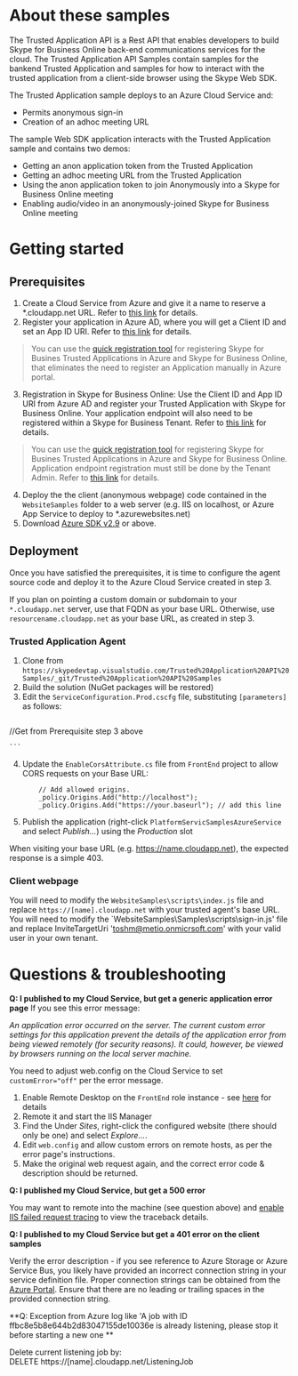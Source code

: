 # About these samples
The Trusted Application API is a Rest API that enables developers to build Skype for Business Online back-end communications services for the cloud.  The Trusted Application API Samples contain samples for the bankend Trusted Application and samples for how to interact with the trusted application from a client-side browser using the Skype Web SDK. 

The Trusted Application sample deploys to an Azure Cloud Service and:
- Permits anonymous sign-in
- Creation of an adhoc meeting URL

The sample Web SDK application interacts with the Trusted Application sample and contains two demos:
- Getting an anon application token from the Trusted Application
- Getting an adhoc meeting URL from the Trusted Application
- Using the anon application token to join Anonymously into a Skype for Business Online meeting
- Enabling audio/video in an anonymously-joined Skype for Business Online meeting

# Getting started
## Prerequisites
1.	Create a Cloud Service from Azure and give it a name to reserve a *.cloudapp.net URL. Refer to [this link](https://azure.microsoft.com/en-us/documentation/services/cloud-services/) for details.
2.	Register your application in Azure AD, where you will get a Client ID and set an App ID URI. Refer to [this link](https://skypedevtap.visualstudio.com/_git/Trusted%20App%20API%20Documentation?path=%2FTrusted_Application_API%2FRegistrationInAzureActiveDirectory.md&version=GBmaster&createIfNew=true&_a=contents) for details.
> You can use the [quick registration tool](https://skypeappregistration.azurewebsites.net) for registering Skype for Busines Trusted Applications in Azure and Skype for Business Online, that eliminates the need to register an Application manually in Azure portal.
3.	Registration in Skype for Business Online: Use the Client ID and App ID URI from Azure AD and register your Trusted Application with Skype for Business Online.  Your application endpoint will also need to be registered within a Skype for Business Tenant. Refer to [this link](https://skypedevtap.visualstudio.com/_git/Trusted%20App%20API%20Documentation?path=%2FTrusted_Application_API%2FSfBRegistration.md&version=GBmaster&createIfNew=true&_a=contents) for details.
> You can use the [quick registration tool](https://skypeappregistration.azurewebsites.net) for registering Skype for Busines Trusted Applications in Azure and Skype for Business Online.  Application endpoint registration must still be done by the Tenant Admin. Refer to [this link](https://skypedevtap.visualstudio.com/_git/Trusted%20App%20API%20Documentation?path=%2FTrusted_Application_API%2FSfBRegistration.md&version=GBmaster&createIfNew=true&_a=contents) for details. 
4.	Deploy the the client (anonymous webpage) code contained in the `WebsiteSamples` folder to a web server (e.g. IIS on localhost, or Azure App Service to deploy to *.azurewebsites.net)
5.	Download [Azure SDK v2.9](http://go.microsoft.com/fwlink/?LinkId=746481) or above.

## Deployment
Once you have satisfied the prerequisites, it is time to configure the agent source code and deploy it to the Azure Cloud Service created in step 3.

If you plan on pointing a custom domain or subdomain to your `*.cloudapp.net` server, use that FQDN as your base URL. Otherwise, use `resourcename.cloudapp.net` as your base URL, as created in step 3.

### Trusted Application Agent
1. Clone from `https://skypedevtap.visualstudio.com/Trusted%20Application%20API%20Samples/_git/Trusted%20Application%20API%20Samples`
2. Build the solution (NuGet packages will be restored)
3. Edit the `ServiceConfiguration.Prod.cscfg` file, substituting `[parameters]` as follows:
    ```
 <ConfigurationSettings>
   <!-- Replace these with values relevant to your deployment -->
   <Setting name="AAD_ClientId" value="[Application Client ID from Step 2]"/>
   <Setting name="AAD_ClientSecret" value="[Application Client secret from Step 2]" /> 
   <Setting name="ApplicationEndpointId" value="sip:trustedEndpoint@tenantname.onmicrosoft.com" />  //Get from Prerequisite step 3 above      
   <Setting name="LogFullHttpRequestResponse" value="true" />  
 </ConfigurationSettings>

    ```
4.	Update the `EnableCorsAttribute.cs` file from `FrontEnd` project to allow CORS requests on your Base URL:
    ```
        // Add allowed origins.
        _policy.Origins.Add("http://localhost");
        _policy.Origins.Add("https://your.baseurl"); // add this line
    ```
5. Publish the application (right-click `PlatformServicSamplesAzureService` and select *Publish...*) using the *Production* slot

When visiting your base URL (e.g. https://name.cloudapp.net), the expected response is a simple 403.

### Client webpage
You will need to modify the `WebsiteSamples\scripts\index.js` file and replace `https://[name].cloudapp.net` with your trusted agent's base URL.
You will need to modify the `WebsiteSamples\Samples\scripts\sign-in.js' file and replace InviteTargetUri 'toshm@metio.onmicrsoft.com' with your valid user in your own tenant.
# Questions & troubleshooting

**Q: I published to my Cloud Service, but get a generic application error page**
If you see this error message:

*An application error occurred on the server. The current custom error settings for this application prevent the details of the application error from being viewed remotely (for security reasons). It could, however, be viewed by browsers running on the local server machine.*

You need to adjust web.config on the Cloud Service to set `customError="off"` per the error message.

1. Enable Remote Desktop on the `FrontEnd` role instance - see [here](https://docs.microsoft.com/en-us/azure/cloud-services/cloud-services-role-enable-remote-desktop#remote-into-role-instances) for details
2. Remote it and start the IIS Manager
3. Find the Under *Sites*, right-click the configured website (there should only be one) and select *Explore...*.
4. Edit `web.config` and allow custom errors on remote hosts, as per the error page's instructions.
5. Make the original web request again, and the correct error code & description should be returned.

**Q: I published my Cloud Service, but get a 500 error**

You may want to remote into the machine (see question above) and [enable IIS failed request tracing](https://www.iis.net/learn/troubleshoot/using-failed-request-tracing/troubleshooting-failed-requests-using-tracing-in-iis) to view the traceback details.

**Q: I published to my Cloud Service but get a 401 error on the client samples**

Verify the error description - if you see reference to Azure Storage or Azure Service Bus, you likely have provided an incorrect connection string in your service definition file. Proper connection strings can be obtained from the [Azure Portal](https://portal.azure.com). Ensure that there are no leading or trailing spaces in the provided connection string.

**Q: Exception from Azure log like 'A job with ID ffbc8e5b8e644b2d83047155de10036e is already listening, please stop it before starting a new one **

Delete current listening job by: DELETE https://[name].cloudapp.net/ListeningJob